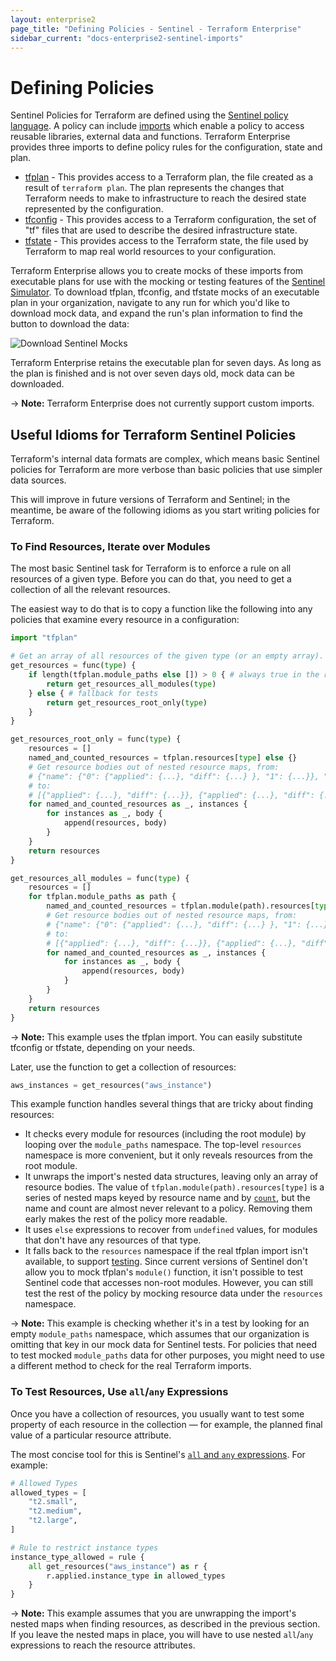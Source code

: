 ```yaml
---
layout: enterprise2
page_title: "Defining Policies - Sentinel - Terraform Enterprise"
sidebar_current: "docs-enterprise2-sentinel-imports"
---
```


# Defining Policies

Sentinel Policies for Terraform are defined using the [Sentinel policy
language](https://docs.hashicorp.com/sentinel/language/). A policy can include
[imports](https://docs.hashicorp.com/sentinel/concepts/imports) which enable a
policy to access reusable libraries, external data and functions. Terraform
Enterprise provides three imports to define policy rules for the configuration,
state and plan.

- [tfplan](./tfplan.html) - This provides access to a Terraform plan, the file created as a result of `terraform plan`.	 The plan represents the changes that Terraform needs to make to infrastructure to reach the desired state represented by the configuration.
- [tfconfig](./tfconfig.html) - This provides access to a Terraform configuration, the set of "tf" files that are used to describe the desired infrastructure state.
- [tfstate](./tfstate.html) - This provides access to the Terraform state, the file used by Terraform to map real world resources to your configuration.

Terraform Enterprise allows you to create mocks of these imports from executable
plans for use with the mocking or testing features of the
[Sentinel Simulator](https://docs.hashicorp.com/sentinel/commands/). To download
tfplan, tfconfig, and tfstate mocks of an executable plan in your organization,
navigate to any run for which you'd like to download mock data, and expand the
run's plan information to find the button to download the data:

![Download Sentinel Mocks](/assets/images/guides/sentinel/download-mocks.png)

Terraform Enterprise retains the executable plan for seven days. As long as the
plan is finished and is not over seven days old, mock data can be downloaded.

-> **Note:** Terraform Enterprise does not currently support custom imports.

## Useful Idioms for Terraform Sentinel Policies

Terraform's internal data formats are complex, which means basic Sentinel policies for Terraform are more verbose than basic policies that use simpler data sources.

This will improve in future versions of Terraform and Sentinel; in the meantime, be aware of the following idioms as you start writing policies for Terraform.

### To Find Resources, Iterate over Modules

The most basic Sentinel task for Terraform is to enforce a rule on all resources of a given type. Before you can do that, you need to get a collection of all the relevant resources.

The easiest way to do that is to copy a function like the following into any policies that examine every resource in a configuration:

```python
import "tfplan"

# Get an array of all resources of the given type (or an empty array).
get_resources = func(type) {
	if length(tfplan.module_paths else []) > 0 { # always true in the real tfplan import
		return get_resources_all_modules(type)
	} else { # fallback for tests
		return get_resources_root_only(type)
	}
}

get_resources_root_only = func(type) {
	resources = []
	named_and_counted_resources = tfplan.resources[type] else {}
	# Get resource bodies out of nested resource maps, from:
	# {"name": {"0": {"applied": {...}, "diff": {...} }, "1": {...}}, "name": {...}}
	# to:
	# [{"applied": {...}, "diff": {...}}, {"applied": {...}, "diff": {...}}, ...]
	for named_and_counted_resources as _, instances {
		for instances as _, body {
			append(resources, body)
		}
	}
	return resources
}

get_resources_all_modules = func(type) {
	resources = []
	for tfplan.module_paths as path {
		named_and_counted_resources = tfplan.module(path).resources[type] else {}
		# Get resource bodies out of nested resource maps, from:
		# {"name": {"0": {"applied": {...}, "diff": {...} }, "1": {...}}, "name": {...}}
		# to:
		# [{"applied": {...}, "diff": {...}}, {"applied": {...}, "diff": {...}}, ...]
		for named_and_counted_resources as _, instances {
			for instances as _, body {
				append(resources, body)
			}
		}
	}
	return resources
}
```

-> **Note:** This example uses the tfplan import. You can easily substitute tfconfig or tfstate, depending on your needs.

Later, use the function to get a collection of resources:

```python
aws_instances = get_resources("aws_instance")
```

This example function handles several things that are tricky about finding resources:

- It checks every module for resources (including the root module) by looping over the `module_paths` namespace. The top-level `resources` namespace is more convenient, but it only reveals resources from the root module.
- It unwraps the import's nested data structures, leaving only an array of resource bodies. The value of `tfplan.module(path).resources[type]` is a series of nested maps keyed by resource name and by [`count`](/docs/configuration/resources.html#count), but the name and count are almost never relevant to a policy. Removing them early makes the rest of the policy more readable.
- It uses `else` expressions to recover from `undefined` values, for modules that don't have any resources of that type.
- It falls back to the `resources` namespace if the real tfplan import isn't available, to support [testing](https://docs.hashicorp.com/sentinel/writing/testing). Since current versions of Sentinel don't allow you to mock tfplan's `module()` function, it isn't possible to test Sentinel code that accesses non-root modules. However, you can still test the rest of the policy by mocking resource data under the `resources` namespace.

-> **Note:** This example is checking whether it's in a test by looking for an empty `module_paths` namespace, which assumes that our organization is omitting that key in our mock data for Sentinel tests. For policies that need to test mocked `module_paths` data for other purposes, you might need to use a different method to check for the real Terraform imports.

### To Test Resources, Use `all`/`any` Expressions

Once you have a collection of resources, you usually want to test some property of each resource in the collection — for example, the planned final value of a particular resource attribute.

The most concise tool for this is Sentinel's [`all` and `any` expressions](https://docs.hashicorp.com/sentinel/language/boolexpr#any-all-expressions). For example:

```python
# Allowed Types
allowed_types = [
	"t2.small",
	"t2.medium",
	"t2.large",
]

# Rule to restrict instance types
instance_type_allowed = rule {
	all get_resources("aws_instance") as r {
		r.applied.instance_type in allowed_types
	}
}
```

-> **Note:** This example assumes that you are unwrapping the import's nested maps when finding resources, as described in the previous section. If you leave the nested maps in place, you will have to use nested `all`/`any` expressions to reach the resource attributes.
